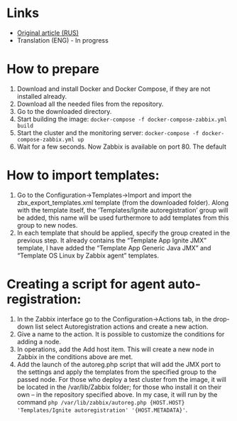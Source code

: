 # Links
 - [Original article (RUS)](https://habr.com/ru/company/gridgain/blog/530434/)
 - Translation (ENG) - In progress
 
# How to prepare
1. Download and install Docker and Docker Compose, if they are not installed already.
2. Download all the needed files from the repository.
3. Go to the downloaded directory.
4. Start building the image: ```docker-compose -f docker-compose-zabbix.yml build```
5. Start the cluster and the monitoring server: ```docker-compose -f docker-compose-zabbix.yml up```
6. Wait for a few seconds. Now Zabbix is available on port 80. The default 
# How to import templates:
1. Go to the Configuration->Templates->Import and import the zbx_export_templates.xml template (from the downloaded folder). Along with the template itself, the ‘Templates/Ignite autoregistration’ group will be added, this name will be used furthermore to add templates from this group to new nodes.
2. In each template that should be applied, specify the group created in the previous step. It already contains the “Template App Ignite JMX” template, I have added the “Template App Generic Java JMX” and “Template OS Linux by Zabbix agent” templates.
# Creating a script for agent auto-registration:
1. In the Zabbix interface go to the Configuration->Actions tab, in the drop-down list select Autoregistration actions and create a new action.
2. Give a name to the action. It is possible to customize the conditions for adding a node.
3. In operations, add the Add host item. This will create a new node in Zabbix  in the conditions above are met.
4. Add the launch of the autoreg.php script that will add the JMX port to the settings and apply the templates from the specified group to the passed node. For those who deploy a test cluster from the image, it will be located in the /var/lib/Zabbix folder; for those who install it on their own – in the repository specified above. In my case, it will run by the command ```php /var/lib/zabbix/autoreg.php {HOST.HOST} 'Templates/Ignite autoregistration' '{HOST.METADATA}'```.
